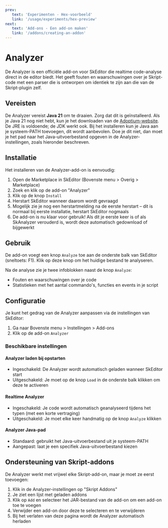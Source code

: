 ```yaml
---
prev:
   text: 'Experimenten - Hex-voorbeeld'
   link: '/usage/experiments/hex-preview'
next: 
   text: 'Add-ons - Een add-on maken'
   link: '/addons/creating-an-addon'
---
```


# Analyzer

De Analyzer is een officiële add-on voor SkEditor die realtime code-analyse direct in de editor biedt. Het geeft fouten en waarschuwingen over je Skript-code met een parser die is ontworpen om identiek te zijn aan die van de Skript-plugin zelf.

## Vereisten

De Analyzer vereist **Java 21** om te draaien. Zorg dat dit is geïnstalleerd. Als je Java 21 nog niet hebt, kun je het downloaden van de [Adoptium-website](https://adoptium.net/). De JRE is voldoende; de JDK werkt ook.
Bij het installeren kun je Java aan je systeem-PATH toevoegen, dit wordt aanbevolen. Doe je dit niet, dan moet je het pad naar het Java-uitvoerbestand opgeven in de Analyzer-instellingen, zoals hieronder beschreven.

## Installatie

Het installeren van de Analyzer-add-on is eenvoudig:

1. Open de Marketplace in SkEditor (Bovenste menu > Overig > Marketplace)
2. Zoek en klik op de add-on "Analyzer"
3. Klik op de knop `Install`
4. Herstart SkEditor wanneer daarom wordt gevraagd
5. Mogelijk zie je nog een herstartmelding na de eerste herstart – dit is normaal bij eerste installatie, herstart SkEditor nogmaals
6. De add-on is nu klaar voor gebruik! Als dit je eerste keer is of als SkAnalyzer verouderd is, wordt deze automatisch gedownload of bijgewerkt

## Gebruik

De add-on voegt een knop `Analyze` toe aan de onderste balk van SkEditor (sneltoets: F1). Klik op deze knop om het huidige bestand te analyseren.

Na de analyse zie je twee infoblokken naast de knop `Analyze`:

- Fouten en waarschuwingen over je code
- Statistieken met het aantal commando's, functies en events in je script

## Configuratie

Je kunt het gedrag van de Analyzer aanpassen via de instellingen van SkEditor:

1. Ga naar Bovenste menu > Instellingen > Add-ons
2. Klik op de add-on `Analyzer`

### Beschikbare instellingen

#### Analyzer laden bij opstarten

- Ingeschakeld: De Analyzer wordt automatisch geladen wanneer SkEditor start
- Uitgeschakeld: Je moet op de knop `Load` in de onderste balk klikken om deze te activeren

#### Realtime Analyzer

- Ingeschakeld: Je code wordt automatisch geanalyseerd tijdens het typen (met een korte vertraging)
- Uitgeschakeld: Je moet elke keer handmatig op de knop `Analyze` klikken

#### Analyzer Java-pad

- Standaard: gebruikt het Java-uitvoerbestand uit je systeem-PATH
- Aangepast: laat je een specifiek Java-uitvoerbestand kiezen

## Ondersteuning van Skript-addons

De Analyzer werkt met vrijwel elke Skript-add-on, maar je moet ze eerst toevoegen:

1. Klik in de Analyzer-instellingen op "Skript Addons"
2. Je ziet een lijst met geladen addons
3. Klik op `Add` en selecteer het JAR-bestand van de add-on om een add-on toe te voegen
4. Verwijder een add-on door deze te selecteren en te verwijderen
5. Bij het verlaten van deze pagina wordt de Analyzer automatisch herladen
